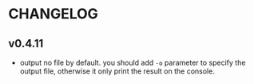 # CHANGELOG

## v0.4.11

* output no file by default. you should add `-o` parameter to specify the output file, otherwise it only print the result on the console.

